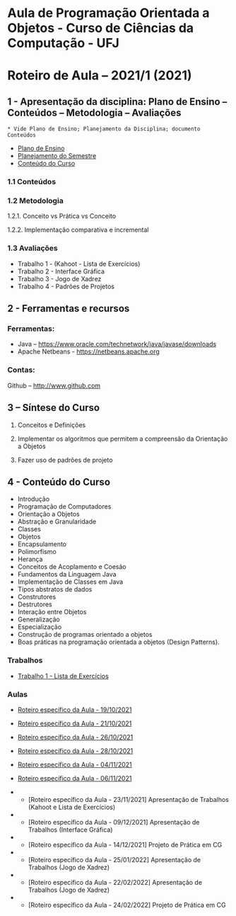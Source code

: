 # Aula de Programação Orientada a Objetos - Curso de Ciências da Computação - UFJ
# Roteiro de Aula – 2021/1 (2021)

## 1 - Apresentação da disciplina: Plano de Ensino – Conteúdos – Metodologia – Avaliações
	* Vide Plano de Ensino; Planejamento da Disciplina; documento Conteúdos
	

- [Plano de Ensino](Plano_Ensino_POO_Remoto_2021.pdf)
- [Planejamento do Semestre](https://github.com/marcoswagner-commits/aulapoo/blob/3a731910eb8819c400b0e96c213063f1fe79e94f/documentos/Planejamento%20do%20Semestre_Remoto_2021_POO.pdf)
- [Conteúdo do Curso](Conteudo_POO.pdf)

### 1.1 Conteúdos



### 1.2 Metodologia

1.2.1. Conceito vs Prática vs Conceito

1.2.2. Implementação comparativa e incremental

### 1.3 Avaliações
- Trabalho 1 - (Kahoot - Lista de Exercícios)
- Trabalho 2 - Interface Gráfica
- Trabalho 3 - Jogo de Xadrez
- Trabalho 4 - Padrões de Projetos 

## 2  - Ferramentas e recursos

### Ferramentas:
- Java – https://www.oracle.com/technetwork/java/javase/downloads 
- Apache Netbeans - https://netbeans.apache.org

### Contas:
Github – http://www.github.com 


## 3 – Síntese do Curso

1. Conceitos e Definições 

2. Implementar os algoritmos que permitem a compreensão da Orientação a Objetos

3. Fazer uso de padrões de projeto


## 4 - Conteúdo do Curso
- Introdução
- Programação de Computadores
- Orientação a Objetos
- Abstração e Granularidade
- Classes
- Objetos
- Encapsulamento
- Polimorfismo
- Herança
- Conceitos de Acoplamento e Coesão
- Fundamentos da Linguagem Java
- Implementação de Classes em Java
- Tipos abstratos de dados
- Construtores
- Destrutores
- Interação entre Objetos
- Generalização
- Especialização
- Construção de programas orientado a objetos
- Boas práticas na programação orientada a objetos (Design Patterns).



### Trabalhos
- [Trabalho 1 - Lista de Exercícios](https://github.com/marcoswagner-commits)

### Aulas
- [Roteiro específico da Aula - 19/10/2021](aula01.md)
- [Roteiro específico da Aula - 21/10/2021](aula02.md)
- [Roteiro específico da Aula - 26/10/2021](aula03.md)
- [Roteiro específico da Aula - 28/10/2021](aula04.md)
- [Roteiro específico da Aula - 04/11/2021](aula05.md)
- [Roteiro específico da Aula - 06/11/2021](aula06.md)
- - [Roteiro específico da Aula - 23/11/2021] Apresentação de Trabalhos (Kahoot e Lista de Exercícios)
- - [Roteiro específico da Aula - 09/12/2021] Apresentação de Trabalhos (Interface Gráfica)
- - [Roteiro específico da Aula - 14/12/2021] Projeto de Prática em CG

- - [Roteiro específico da Aula - 25/01/2022] Apresentação de Trabalhos (Jogo de Xadrez)
- - [Roteiro específico da Aula - 22/02/2022] Apresentação de Trabalhos (Jogo de Xadrez)
- - [Roteiro específico da Aula - 24/02/2022] Projeto de Prática em CG



